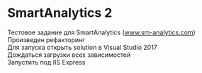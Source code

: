 # SmartAnalytics 2 
Тестовое задание для SmartAnalytics (www.sm-analytics.com)
Произведен рефакторинг   
Для запуска открыть solution в Visual Studio 2017  
Дождаться загрузки всех зависимостей  
Запустить под IIS Express  
